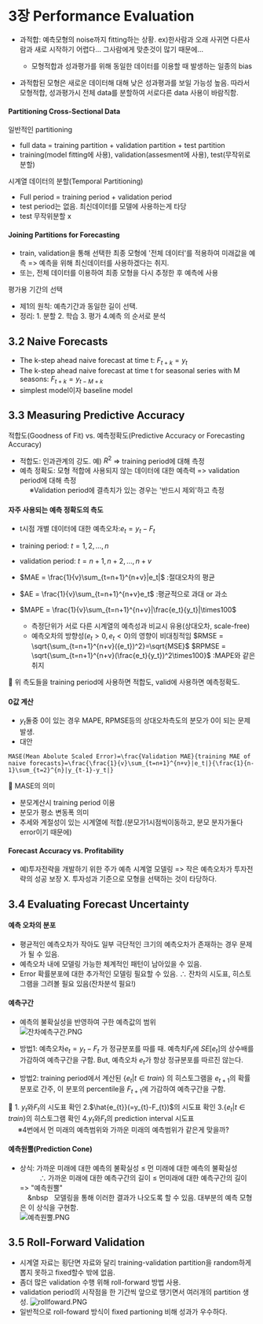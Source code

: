 # 3장  Performance Evaluation
- 과적합: 예측모형의 noise까지 fitting하는 상황. ex)한사람과 오래 사귀면 다른사람과 새로 시작하기 어렵다... 그사람에게 맞춘것이 많기 때문에...
  - 모형적합과 성과평가를 위해 동일한 데이터를 이용할 때 발생하는 일종의 bias

- 과적합된 모형은 새로운 데이터해 대해 낮은 성과평과를 보일 가능성 높음. 따라서 모형적합, 성과평가시 전체 data를 분할하여 서로다른 data 사용이 바람직함.

#### Partitioning Cross-Sectional Data
일반적인 partitioning
- full data = training partition + validation partition + test partition
- training(model fitting에 사용), validation(assesment에 사용), test(무작위로 분할)

시계열 데이터의 분할(Temporal Partitioning)
- Full period = training period + validation period
- test period는 없음. 최신데이터를 모델에 사용하는게 타당
- test 무작위분할 x

#### Joining Partitions for Forecasting

- train, validation을 통해 선택한 최종 모형에 '전체 데이터'를 적용하여 미래값을 예측 => 예측을 위해 최신데이터를 사용하겠다는 취지.
- 또는, 전체 데이터를 이용하여 최종 모형을 다시 추정한 후 예측에 사용

평가용 기간의 선택
- 제1의 원칙: 예측기간과 동일한 길이 선택.
- 정리: 1. 분할 2. 학습 3. 평가 4.예측 의 순서로 분석

## 3.2 Naive Forecasts
- The k-step ahead naive forecast at time t: $`F_{t+k} = y_t`$
- The k-step ahead naive forecast at time t for seasonal series with M seasons: $`F_{t+k} = y_{t-M+k}`$
- simplest model이자 baseline model

## 3.3 Measuring Predictive Accuracy
적합도(Goodness of Fit) vs. 예측정확도(Predictive Accuracy or Forecasting Accuracy)  
- 적합도: 인과관계의 강도. 예) $`R^2`$ => training period에 대해 측정  
- 예측 정확도: 모형 적합에 사용되지 않는 데이터에 대한 예측력 => validation period에 대해 측정  
&nbsp;&nbsp;&nbsp;&nbsp;&nbsp;&#8251;Validation period에 결측치가 있는 경우는 '반드시 제외'하고 측정  
#### 자주 사용되는 예측 정확도의 측도
- t시점 개별 데이터에 대한 예측오차:$`e_{t} = y_{t}-F_{t}`$
- training period: $`t=1,2,...,n`$
- validation period: $`t=n+1,n+2,...,n+v`$

- $`MAE = \frac{1}{v}\sum_{t=n+1}^{n+v}|e_t|`$ :절대오차의 평균
- $`AE = \frac{1}{v}\sum_{t=n+1}^{n+v}e_t`$ :평균적으로 과대 or 과소
- $`MAPE = \frac{1}{v}\sum_{t=n+1}^{n+v}|\frac{e_t}{y_t}|\times100`$
  - 측정단위가 서로 다른 시계열의 예측성과 비교시 유용(상대오차, scale-free)
  - 예측오차의 방향성($e_t>0,e_t<0$)의 영향이 비대칭적임
$`RMSE = \sqrt{\sum_{t=n+1}^{n+v}({e_t})^2}=\sqrt{MSE}`$
$`RPMSE = \sqrt{\sum_{t=n+1}^{n+v}(\frac{e_t}{y_t})^2\times100}`$ :MAPE와 같은 취지  

:notebook_with_decorative_cover: 위 측도들을 training period에 사용하면 적합도, valid에 사용하면 예측정확도.  

#### 0값 계산
- $`y_t`$둘중 0이 있는 경우 MAPE, RPMSE등의 상대오차측도의 분모가 0이 되는 문제 발생.
- 대안  

```Math
MASE(Mean Abolute Scaled Error)=\frac{Validation MAE}{training MAE of naive forecasts}=\frac{\frac{1}{v}\sum_{t=n+1}^{n+v}|e_t|}{\frac{1}{n-1}\sum_{t=2}^{n}|y_{t-1}-y_t|}
```
  
:notebook_with_decorative_cover: MASE의 의미  
- 분모계산시 training period 이용
- 분모가 평소 변동폭 의미
- 추세와 계절성이 있는 시계열에 적합.(분모가1시점씩이동하고, 분모 분자가둘다 error이기 때문에)

#### Forecast Accuracy vs. Profitability
- 예)투자전략을 개발하기 위한 주가 예측 시계열 모델링 => 작은 예측오차가 투자전략의 성공 보장 X. 투자성과 기준으로 모형을 선택하는 것이 타당하다.

## 3.4 Evaluating Forecast Uncertainty
#### 예측 오차의 분포
- 평균적인 예측오차가 작아도 일부 극단적인 크기의 예측오차가 존재하는 경우 문제가 될 수 있음.
- 예측오차 내에 모델링 가능한 체계적인 패턴이 남아있을 수 있음.
- Error 확률분포에 대한 추가적인 모델링 필요할 수 있음.
∴ 잔차의 시도표, 히스토그램을 그려볼 필요 있음(잔차분석 필요!)  
#### 예측구간
- 예측의 불확실성을 반영하여 구한 예측값의 범위  
![잔차예측구간.PNG](https://github.com/jjlee6496/one-by-one/blob/main/%EC%8B%9C%EA%B3%84%EC%97%B4%EB%B6%84%EC%84%9D/images/PredictionInterval.PNG?raw=true)

- 방법1: 예측오차$`e_{t} = y_{t}-F_{t}`$ 가 정규분포를 따를 때. 예측치$`F_t`$에 $`SE[e_t]`$의 상수배를 가감하여 예측구간을 구함. But, 예측오차 $`e_t`$가 항상 정규분포를 따르진 않는다.
- 방법2: training period에서 계산된 $`	\{e_t|t\in train \}`$ 의 히스토그램을 $`e_{t+1}`$의 확률분포로 간주, 이 분포의 percentile을 $`F_{t+1}`$에 가감하여 예측구간을 구함.

:notebook_with_decorative_cover: 1. $`y_{t}`$와$`F_{t}`$의 시도표 확인  2.$`\hat{e_{t}}(=y_{t}-F_{t})`$의 시도표 확인 3.$`\{e_t|t\in train \}`$의 히스토그램 확인 4.$`y_{t}`$와$`F_{t}`$의 prediction interval 시도표   
&nbsp;&nbsp;&nbsp;&nbsp;&nbsp;&#8251;4번에서 먼 미래의 예측범위와 가까운 미래의 예측범위가 같은게 맞을까?  

#### 예측원뿔(Prediction Cone)
- 상식: 가까운 미래에 대한 예측의 불확실성 $`\leq`$ 먼 미래에 대한 예측의 불확실성  
&nbsp; &nbsp; &nbsp; &nbsp; &nbsp; ∴ 가까운 미래에 대한 예측구간의 길이 $`\leq`$ 먼미래에 대한 예측구간의 길이 => "예측원뿔"  
&nbsp;&nbsp;&nbsp;&nbsp;&nbsp&nbsp;&nbsp;&nbsp;모델링을 통해 이러한 결과가 나오도록 할 수 있음. 대부분의 예측 모형은 이 상식을 구현함.  
![예측원뿔.PNG](https://github.com/jjlee6496/one-by-one/blob/main/%EC%8B%9C%EA%B3%84%EC%97%B4%EB%B6%84%EC%84%9D/images/PredictionCone.PNG?raw=true)
## 3.5 Roll-Forward Validation
- 시계열 자료는 횡단면 자료와 달리 training-validation partition을 random하게 뽑지 못하고 fixed할수 밖에 없음.
- 좀더 많은 validation 수행 위해 roll-forward 방법 사용.
- validation period의 시작점을 한 기간씩 앞으로 땡기면서 여러개의 partition 생성.
![rollfoward.PNG](https://github.com/jjlee6496/one-by-one/blob/main/%EC%8B%9C%EA%B3%84%EC%97%B4%EB%B6%84%EC%84%9D/images/rollfoward.PNG?raw=true)
- 일반적으로 roll-foward 방식이 fixed partioning 비해 성과가 우수하다.
